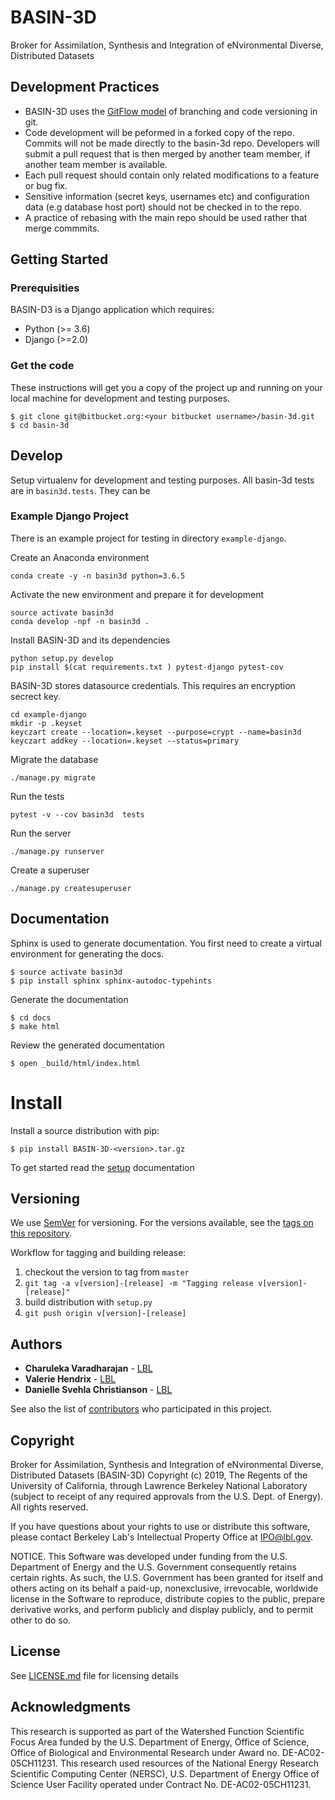 # BASIN-3D
Broker for Assimilation, Synthesis and Integration of eNvironmental Diverse, Distributed Datasets



## Development Practices

* BASIN-3D uses the [GitFlow model](https://datasift.github.io/gitflow/IntroducingGitFlow.html) 
  of branching and code versioning in git. 
* Code development will be peformed in a forked copy of the repo. Commits will not be made directly to the basin-3d repo.  Developers will submit a pull request that is then merged by another team member, if another team member is available.
* Each pull request should contain only related modifications to a feature or bug fix.  
* Sensitive information (secret keys, usernames etc) and configuration data (e.g database host port) should not be checked in to the repo.
* A practice of rebasing with the main repo should be used rather that merge commmits.  

## Getting Started

### Prerequisities
BASIN-D3 is a Django application which requires:

* Python (>= 3.6)
* Django (>=2.0)

### Get the code

These instructions will get you a copy of the project up and running on your local machine for 
development and testing purposes. 

    $ git clone git@bitbucket.org:<your bitbucket username>/basin-3d.git
    $ cd basin-3d
    

## Develop
Setup virtualenv for development and testing purposes. All basin-3d tests
are in `basin3d.tests`. They can be

### Example Django Project
There is an example project for testing in directory `example-django`. 
   
Create an Anaconda environment

    conda create -y -n basin3d python=3.6.5
	
Activate the new environment and prepare it for development

	source activate basin3d
	conda develop -npf -n basin3d .

Install  BASIN-3D and its dependencies

	python setup.py develop 
	pip install $(cat requirements.txt ) pytest-django pytest-cov

BASIN-3D stores datasource credentials.  This requires an encryption secrect key.

    cd example-django
	mkdir -p .keyset
	keyczart create --location=.keyset --purpose=crypt --name=basin3d
	keyczart addkey --location=.keyset --status=primary
	
Migrate the database

	./manage.py migrate
	
Run the tests

    pytest -v --cov basin3d  tests 


Run  the server

    ./manage.py runserver

    
Create a superuser

    ./manage.py createsuperuser
    

## Documentation
Sphinx is used to generate documentation. You first need
to create a virtual environment for generating the docs.

    $ source activate basin3d
    $ pip install sphinx sphinx-autodoc-typehints
    
Generate the documentation
   
    $ cd docs
    $ make html

Review the generated documentation

    $ open _build/html/index.html

# Install
 
Install a source distribution with pip:

    $ pip install BASIN-3D-<version>.tar.gz
    
To get started read the [setup](./docs/setup.rst) documentation

## Versioning

We use [SemVer](http://semver.org/) for versioning. For the versions available, 
see the [tags on this repository](https://github.com/Watershed-Function-SFA/wfsfa-broker/tags). 

Workflow for tagging and building release:

1. checkout the version to tag from `master`
1. `git tag -a v[version]-[release] -m "Tagging release v[version]-[release]"`
1. build distribution with `setup.py`
1. `git push origin v[version]-[release]`

## Authors

* **Charuleka Varadharajan** - [LBL](http://eesa.lbl.gov/profiles/charuleka-varadharajan/)
* **Valerie Hendrix**  - [LBL](https://dst.lbl.gov/people.php?p=ValHendrix)
* **Danielle Svehla Christianson** - [LBL](https://crd.lbl.gov/departments/data-science-and-technology/uss/staff/danielle-christianson/)


See also the list of [contributors](contributors.txt) who 
participated in this project.

## Copyright

Broker for Assimilation, Synthesis and Integration of eNvironmental Diverse, Distributed Datasets (BASIN-3D) Copyright (c) 2019, The
Regents of the University of California, through Lawrence Berkeley National
Laboratory (subject to receipt of any required approvals from the U.S.
Dept. of Energy).  All rights reserved.

If you have questions about your rights to use or distribute this software,
please contact Berkeley Lab's Intellectual Property Office at
IPO@lbl.gov.

NOTICE.  This Software was developed under funding from the U.S. Department
of Energy and the U.S. Government consequently retains certain rights.  As
such, the U.S. Government has been granted for itself and others acting on
its behalf a paid-up, nonexclusive, irrevocable, worldwide license in the
Software to reproduce, distribute copies to the public, prepare derivative
works, and perform publicly and display publicly, and to permit other to do
so.

## License

See [LICENSE.md](LICENSE.md) file for licensing details

## Acknowledgments

This research is supported as part of the Watershed Function Scientific Focus Area funded by the U.S. Department of Energy, Office of Science, Office of Biological and Environmental Research under Award no. DE-AC02-05CH11231. This research used resources of the National Energy Research Scientific Computing Center (NERSC), U.S. Department of Energy Office of Science User Facility operated under Contract No. DE-AC02-05CH11231. 
